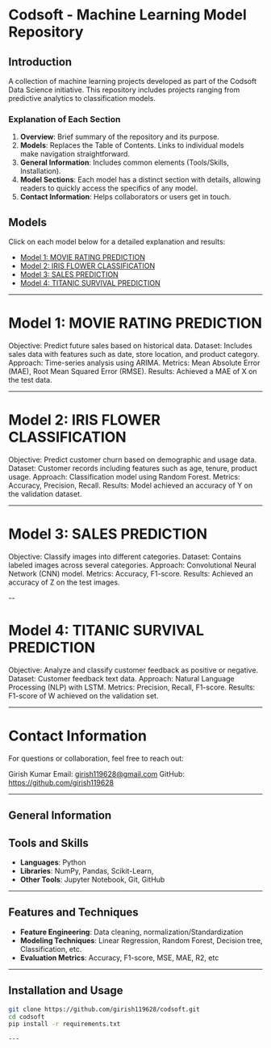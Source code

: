 # Codsoft - Machine Learning Model Repository

## Introduction
A collection of machine learning projects developed as part of the Codsoft Data Science initiative. This repository includes projects ranging from predictive analytics to classification models.

### Explanation of Each Section

1. **Overview**: Brief summary of the repository and its purpose.
2. **Models**: Replaces the Table of Contents. Links to individual models make navigation straightforward.
3. **General Information**: Includes common elements (Tools/Skills, Installation).
4. **Model Sections**: Each model has a distinct section with details, allowing readers to quickly access the specifics of any model.
5. **Contact Information**: Helps collaborators or users get in touch.


## Models
Click on each model below for a detailed explanation and results:

- [Model 1: MOVIE RATING PREDICTION](#imdb-rating-prediction)
- [Model 2: IRIS FLOWER CLASSIFICATION](#iris-classification)
- [Model 3: SALES PREDICTION](#sales-prediction)
- [Model 4: TITANIC SURVIVAL PREDICTION](#titanic-survival-prediction)

---

# Model 1: MOVIE RATING PREDICTION
Objective: Predict future sales based on historical data.
Dataset: Includes sales data with features such as date, store location, and product category.
Approach: Time-series analysis using ARIMA.
Metrics: Mean Absolute Error (MAE), Root Mean Squared Error (RMSE).
Results: Achieved a MAE of X on the test data.

---

# Model 2: IRIS FLOWER CLASSIFICATION
Objective: Predict customer churn based on demographic and usage data.
Dataset: Customer records including features such as age, tenure, product usage.
Approach: Classification model using Random Forest.
Metrics: Accuracy, Precision, Recall.
Results: Model achieved an accuracy of Y on the validation dataset.

---

# Model 3: SALES PREDICTION
Objective: Classify images into different categories.
Dataset: Contains labeled images across several categories.
Approach: Convolutional Neural Network (CNN) model.
Metrics: Accuracy, F1-score.
Results: Achieved an accuracy of Z on the test images.

--

# Model 4: TITANIC SURVIVAL PREDICTION
Objective: Analyze and classify customer feedback as positive or negative.
Dataset: Customer feedback text data.
Approach: Natural Language Processing (NLP) with LSTM.
Metrics: Precision, Recall, F1-score.
Results: F1-score of W achieved on the validation set.

---

# Contact Information
For questions or collaboration, feel free to reach out:

Girish Kumar
Email: girish119628@gmail.com
GitHub: https://github.com/girish119628

---

## General Information
## Tools and Skills
- **Languages**: Python
- **Libraries**: NumPy, Pandas, Scikit-Learn, 
- **Other Tools**: Jupyter Notebook, Git, GitHub

---

## Features and Techniques
- **Feature Engineering**: Data cleaning, normalization/Standardization
- **Modeling Techniques**: Linear Regression, Random Forest, Decision tree, Classification, etc.
- **Evaluation Metrics**: Accuracy, F1-score, MSE, MAE, R2, etc

---

## Installation and Usage
```bash
git clone https://github.com/girish119628/codsoft.git
cd codsoft
pip install -r requirements.txt

---
